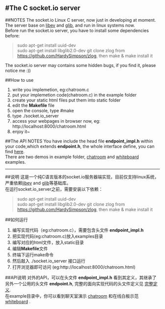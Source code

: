 #The C socket.io server
------

##NOTES
The socket.io Linux C server, now just in developing at moment.  
The server base on [libev](http://libev.schmorp.de/) and [glib](https://developer.gnome.org/glib/2.34/), and run in linux systems now.  
Before run the socket.io server, you have to install some dependencies before:  
> sudo apt-get install uuid-dev  
> sudo apt-get install libglib2.0-dev 
> git clone zlog from https://github.com/HardySimpson/zlog, then make & make install it

The socket.io server may contains some hidden bugs, if you find it, please notice me :))

##How to use
1. write you implemetion, eg:chatroom.c
2. put your implemetion code(chatroom.c) in the example folder
3. create your static html files put them into static folder
3. edit the **Makefile** file
4. open the console, type #make
5. type ./socket.io_server
6. access your webpages in browser now, eg: http://localhost:8000/chatroom.html
7. enjoy it~

##The API NOTES
You have include the head file **endpoint_impl.h** within your code,which extends **endpoint.h**, the whole interface define, you can find [here](https://gist.github.com/yongboy/5168005).   
There are two demos in example folder, [chatroom](example/chatroom.c) and [whiteboard](example/whiteboard.c) examples. 

------
##说明
这是一个纯C语言版本的socket.io服务器端实现，目前仅支持linux系统，严重依赖[libev](http://libev.schmorp.de/) and [glib](https://developer.gnome.org/glib/2.34/)等基础库。  
在运行socket.io_server之前，需要安装以下依赖：   
> sudo apt-get install uuid-dev  
> sudo apt-get install libglib2.0-dev 
> git clone zlog from https://github.com/HardySimpson/zlog, then make & make install it

##如何运行
1. 编写实现代码（eg:chatroom.c），需要包含头文件 **endpoint_impl.h**
2. 把实现代码(eg:chatroom.c)放入examples目录
3. 编写对应的html文件，放入static目录
4. 编辑**Makefile**文件
5. 终端下运行make命令
6. 然后敲入 ./socket.io_server 接口运行
7. 打开浏览器即可访问 (eg:http://localhost:8000/chatroom.html)

##API说明
对外的API，可以在头文件 **endpoint_impl.h** 看到其定义，其继承了另外一个公用的头文件 **endpoint.h**, 完整的面向实现代码的头文件定义见 [完整定义](https://gist.github.com/yongboy/5168005).   
在example目录中，你可以看到聊天室演示 [chatroom](example/chatroom.c) 和在线白板示范 [whiteboard](example/whiteboard.c) . 